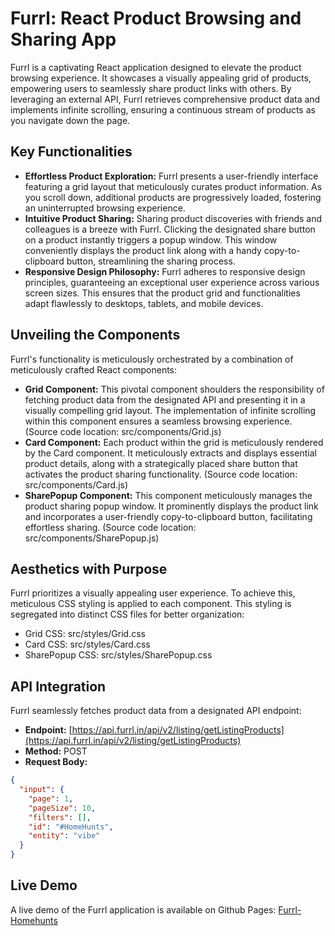 # Furrl: React Product Browsing and Sharing App

Furrl is a captivating React application designed to elevate the product browsing experience. It showcases a visually appealing grid of products, empowering users to seamlessly share product links with others. By leveraging an external API, Furrl retrieves comprehensive product data and implements infinite scrolling, ensuring a continuous stream of products as you navigate down the page.

## Key Functionalities

* **Effortless Product Exploration:** Furrl presents a user-friendly interface featuring a grid layout that meticulously curates product information. As you scroll down, additional products are progressively loaded, fostering an uninterrupted browsing experience. 
* **Intuitive Product Sharing:** Sharing product discoveries with friends and colleagues is a breeze with Furrl. Clicking the designated share button on a product instantly triggers a popup window. This window conveniently displays the product link along with a handy copy-to-clipboard button, streamlining the sharing process.
* **Responsive Design Philosophy:** Furrl adheres to responsive design principles, guaranteeing an exceptional user experience across various screen sizes. This ensures that the product grid and functionalities adapt flawlessly to desktops, tablets, and mobile devices.

## Unveiling the Components

Furrl's functionality is meticulously orchestrated by a combination of meticulously crafted React components:

* **Grid Component:** This pivotal component shoulders the responsibility of fetching product data from the designated API and presenting it in a visually compelling grid layout. The implementation of infinite scrolling within this component ensures a seamless browsing experience. (Source code location: src/components/Grid.js)
* **Card Component:** Each product within the grid is meticulously rendered by the Card component. It meticulously extracts and displays essential product details, along with a strategically placed share button that activates the product sharing functionality. (Source code location: src/components/Card.js)
* **SharePopup Component:** This component meticulously manages the product sharing popup window. It prominently displays the product link and incorporates a user-friendly copy-to-clipboard button, facilitating effortless sharing. (Source code location: src/components/SharePopup.js)

## Aesthetics with Purpose

Furrl prioritizes a visually appealing user experience. To achieve this, meticulous CSS styling is applied to each component. This styling is segregated into distinct CSS files for better organization:

* Grid CSS: src/styles/Grid.css
* Card CSS: src/styles/Card.css
* SharePopup CSS: src/styles/SharePopup.css

## API Integration

Furrl seamlessly fetches product data from a designated API endpoint:

* **Endpoint:** [https://api.furrl.in/api/v2/listing/getListingProducts](https://api.furrl.in/api/v2/listing/getListingProducts)
* **Method:** POST
* **Request Body:**

```json
{
  "input": {
    "page": 1,
    "pageSize": 10,
    "filters": [],
    "id": "#HomeHunts",
    "entity": "vibe"
  }
}
```

## Live Demo

A live demo of the Furrl application is available on Github Pages: [Furrl-Homehunts](https://furrl-homehuntsbyvikram.netlify.app/)
